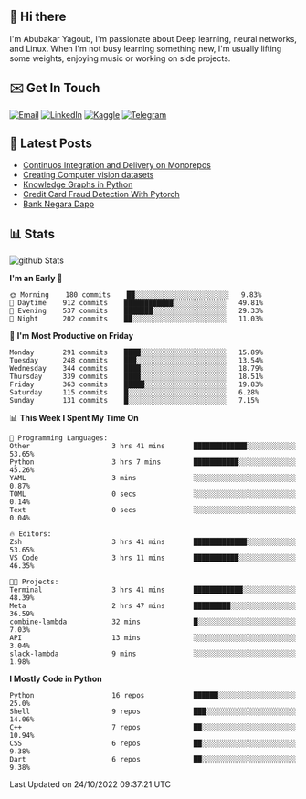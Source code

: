 ## 👋 Hi there

I'm Abubakar Yagoub, I'm passionate about Deep learning, neural networks, and
Linux. When I'm not busy learning something new, I'm usually lifting some
weights, enjoying music or working on side projects.

## ✉️ Get In Touch

[![Email](https://img.shields.io/badge/Email-f1f1f1?style=for-the-badge&logo=gmail&logoColor=0f111a)](mailto:git@blacksuan19.dev)
[![LinkedIn](https://img.shields.io/badge/LinkedIn-0077B5?style=for-the-badge&logo=linkedin&logoColor=white)](https://www.linkedin.com/in/blacksuan19/)
[![Kaggle](https://img.shields.io/badge/Kaggle-5acfff?style=for-the-badge&logo=kaggle&logoColor=white)](http://kaggle.com/abubakaryagob/)
[![Telegram](https://img.shields.io/badge/Telegram-2CA5E0?style=for-the-badge&logo=telegram&logoColor=white)](https://t.me/blacksuan19)

## 📩 Latest Posts

<!-- BLOG-POST-LIST:START -->
- [Continuos Integration and Delivery on Monorepos](https://www.blacksuan19.dev/blog/github-actions-monorepos/)
- [Creating Computer vision datasets](https://www.blacksuan19.dev/blog/creating-datasets/)
- [Knowledge Graphs in Python](https://www.blacksuan19.dev/projects/Knowledge_Graphs/)
- [Credit Card Fraud Detection With Pytorch](https://www.blacksuan19.dev/projects/credit-card-fraud-detection-with-pytorch/)
- [Bank Negara Dapp](https://www.blacksuan19.dev/projects/bank-negara/)
<!-- BLOG-POST-LIST:END -->

## 📊 Stats

![github Stats](https://github-readme-stats.vercel.app/api?username=blacksuan19&theme=github_dark&show_icons=true&count_private=true&custom_title=Github%20Stats&hide_border=true)

<!--START_SECTION:waka-->
**I'm an Early 🐤** 

```text
🌞 Morning    180 commits    ██░░░░░░░░░░░░░░░░░░░░░░░   9.83% 
🌆 Daytime    912 commits    ████████████░░░░░░░░░░░░░   49.81% 
🌃 Evening    537 commits    ███████░░░░░░░░░░░░░░░░░░   29.33% 
🌙 Night      202 commits    ██░░░░░░░░░░░░░░░░░░░░░░░   11.03%

```
📅 **I'm Most Productive on Friday** 

```text
Monday       291 commits    ████░░░░░░░░░░░░░░░░░░░░░   15.89% 
Tuesday      248 commits    ███░░░░░░░░░░░░░░░░░░░░░░   13.54% 
Wednesday    344 commits    ████░░░░░░░░░░░░░░░░░░░░░   18.79% 
Thursday     339 commits    ████░░░░░░░░░░░░░░░░░░░░░   18.51% 
Friday       363 commits    █████░░░░░░░░░░░░░░░░░░░░   19.83% 
Saturday     115 commits    █░░░░░░░░░░░░░░░░░░░░░░░░   6.28% 
Sunday       131 commits    █░░░░░░░░░░░░░░░░░░░░░░░░   7.15%

```


📊 **This Week I Spent My Time On** 

```text
💬 Programming Languages: 
Other                    3 hrs 41 mins       █████████████░░░░░░░░░░░░   53.65% 
Python                   3 hrs 7 mins        ███████████░░░░░░░░░░░░░░   45.26% 
YAML                     3 mins              ░░░░░░░░░░░░░░░░░░░░░░░░░   0.87% 
TOML                     0 secs              ░░░░░░░░░░░░░░░░░░░░░░░░░   0.14% 
Text                     0 secs              ░░░░░░░░░░░░░░░░░░░░░░░░░   0.04%

🔥 Editors: 
Zsh                      3 hrs 41 mins       █████████████░░░░░░░░░░░░   53.65% 
VS Code                  3 hrs 11 mins       ███████████░░░░░░░░░░░░░░   46.35%

🐱‍💻 Projects: 
Terminal                 3 hrs 41 mins       ████████████░░░░░░░░░░░░░   48.39% 
Meta                     2 hrs 47 mins       █████████░░░░░░░░░░░░░░░░   36.59% 
combine-lambda           32 mins             █░░░░░░░░░░░░░░░░░░░░░░░░   7.03% 
API                      13 mins             ░░░░░░░░░░░░░░░░░░░░░░░░░   3.04% 
slack-lambda             9 mins              ░░░░░░░░░░░░░░░░░░░░░░░░░   1.98%

```

**I Mostly Code in Python** 

```text
Python                   16 repos            ██████░░░░░░░░░░░░░░░░░░░   25.0% 
Shell                    9 repos             ███░░░░░░░░░░░░░░░░░░░░░░   14.06% 
C++                      7 repos             ██░░░░░░░░░░░░░░░░░░░░░░░   10.94% 
CSS                      6 repos             ██░░░░░░░░░░░░░░░░░░░░░░░   9.38% 
Dart                     6 repos             ██░░░░░░░░░░░░░░░░░░░░░░░   9.38%

```



 Last Updated on 24/10/2022 09:37:21 UTC
<!--END_SECTION:waka-->
